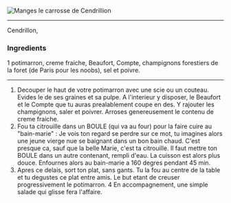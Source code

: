<markdown>

![Manges le carrosse de Cendrillion]()

---

Cendrillon,

### Ingredients
1 potimarron, creme fraiche, Beaufort, Compte, champignons forestiers de la foret (de Paris pour les noobs), sel et poivre.

---

1. Decouper le haut de votre potimarron avec une scie ou un couteau. Evides le de ses graines et sa pulpe. A l'interieur y disposer, le Beaufort et le Compte que tu auras prealablement coupe en des. Y rajouter les champignons, saler et poivrer. Arroses genereusement le contenu de creme fraiche.
2. Fou ta citrouille dans un BOULE (qui va au four) pour la faire cuire au "bain-marie" : Je vois ton regard se perdre sur ce mot, tu imagines alors une jeune vierge nue se baignant dans un bon bain chaud. C'est presque ca, sauf que la belle Marie, c'est ta citrouille. Il faut mettre ton BOULE dans un autre contenant, rempli d'eau. La cuisson est alors plus douce. Enfournes alors au bain-marie a 160 degres pendant 45 min.
3. Apres ce delais, sort ton plat, sans gants. Tu la fou au centre de la table et tu degustes ce plat entre amis. Le but etant de creuser progressivement le potimarron.
4 En accompagnement, une simple salade qui glisse fera l'affaire.

</markdown>